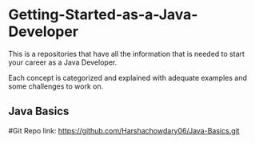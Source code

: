 # Getting-Started-as-a-Java-Developer

This is a repositories that have all the information that is needed to start your career as a Java Developer.

Each concept is categorized and explained with adequate examples and some challenges to work on.

## Java Basics

#Git Repo link: https://github.com/Harshachowdary06/Java-Basics.git
